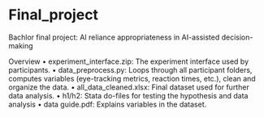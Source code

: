 # Final_project
Bachlor final project: AI reliance appropriateness in AI-assisted decision-making

Overview 
• experiment_interface.zip: The experiment interface used by participants. 
• data_preprocess.py: Loops through all participant folders, computes variables (eye-tracking 
metrics, reaction times, etc.), clean and organize the data. 
• all_data_cleaned.xlsx: Final dataset used for further data analysis. 
• h1/h2: Stata do-files for testing the hypothesis and data analysis
• data guide.pdf: Explains variables in the dataset. 
